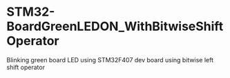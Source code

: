 # STM32-BoardGreenLEDON_WithBitwiseShiftOperator
Blinking green board LED using STM32F407 dev board using bitwise left shift operator
